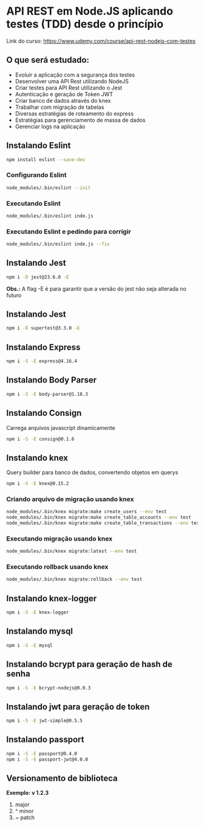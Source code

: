 # API REST em Node.JS aplicando testes (TDD) desde o princípio

Link do curso: https://www.udemy.com/course/api-rest-nodejs-com-testes


## O que será estudado:
* Evoluir a aplicação com a segurança dos testes
* Desenvolver uma API Rest utilizando NodeJS
* Criar testes para API Rest utilizando o Jest
* Autenticação e geração de Token JWT
* Criar banco de dados através do knex
* Trabalhar com migração de tabelas
* Diversas estratégias de roteamento do express
* Estratégias para gerenciamento de massa de dados
* Gerenciar logs na aplicação


## Instalando Eslint
```sh
npm install eslint --save-dev
```

### Configurando Eslint
```sh
node_modules/.bin/eslint --init
```

### Executando Eslint
```sh
node_modules/.bin/eslint inde.js
```

### Executando Eslint e pedindo para corrigir
```sh
node_modules/.bin/eslint inde.js --fix
```

## Instalando Jest
```sh
npm i -D jest@23.6.0 -E
```
**Obs.:** A flag -E é para garantir que a versão do jest não seja alterada no futuro

## Instalando Jest
```sh
npm i -D supertest@3.3.0 -E
```

## Instalando Express
```sh
npm i -S -E express@4.16.4
```

## Instalando Body Parser
```sh
npm i -S -E body-parser@1.18.3
```

## Instalando Consign
Carrega arquivos javascript dinamicamente
```sh
npm i -S -E consign@0.1.6
```


## Instalando knex
Query builder para banco de dados, convertendo objetos em querys 
```sh
npm i -S -E knex@0.15.2
```

### Criando arquivo de migração usando knex
```sh
node_modules/.bin/knex migrate:make create_users --env test
node_modules/.bin/knex migrate:make create_table_accounts --env test
node_modules/.bin/knex migrate:make create_table_transactions --env test
```

### Executando migração usando knex
```sh
node_modules/.bin/knex migrate:latest --env test
```

### Executando rollback usando knex
```sh
node_modules/.bin/knex migrate:rollback --env test
```

## Instalando knex-logger
```sh
npm i -S -E knex-logger
```

## Instalando mysql
```sh
npm i -S -E mysql
```

## Instalando bcrypt para geração de hash de senha
```sh
npm i -S -E bcrypt-nodejs@0.0.3
```

## Instalando jwt para geração de token
```sh
npm i -S -E jwt-simple@0.5.5
```

## Instalando passport
```sh
npm i -S -E passport@0.4.0
npm i -S -E passport-jwt@4.0.0
```

## Versionamento de biblioteca

**Exemplo: v 1.2.3**
1. major
2. ^ minor
3. ~ patch